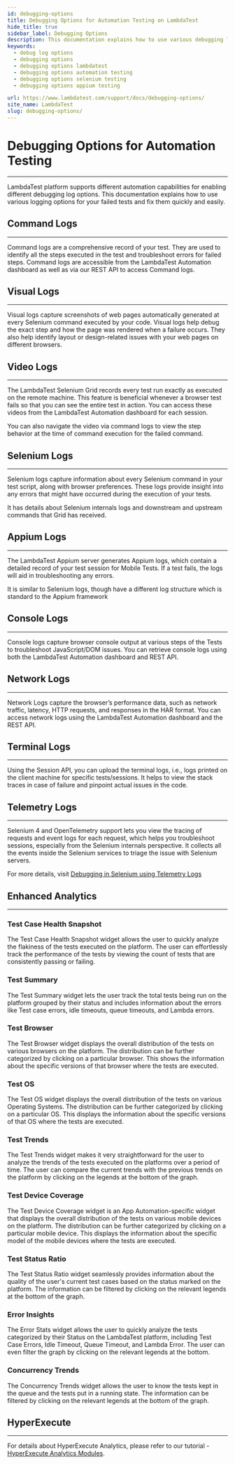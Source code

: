 ```yaml
---
id: debugging-options
title: Debugging Options for Automation Testing on LambdaTest
hide_title: true
sidebar_label: Debugging Options
description: This documentation explains how to use various debugging logs options for your failed tests and fix them easily.
keywords:
  - debug log options
  - debugging options
  - debugging options lambdatest
  - debugging options automation testing
  - debugging options selenium testing
  - debugging options appium testing

url: https://www.lambdatest.com/support/docs/debugging-options/
site_name: LambdaTest
slug: debugging-options/
---
```


# Debugging Options for Automation Testing
---

LambdaTest platform supports different automation capabilities for enabling different debugging log options. This documentation explains how to use various logging options for your failed tests and fix them quickly and easily.

## Command Logs
---

Command logs are a comprehensive record of your test. They are used to identify all the steps executed in the test and troubleshoot errors for failed steps. Command logs are accessible from the LambdaTest Automation dashboard as well as via our REST API to access Command logs.

## Visual Logs
---

Visual logs capture screenshots of web pages automatically generated at every Selenium command executed by your code. Visual logs help debug the exact step and how the page was rendered when a failure occurs. They also help identify layout or design-related issues with your web pages on different browsers.

## Video Logs
---

The LambdaTest Selenium Grid records every test run exactly as executed on the remote machine. This feature is beneficial whenever a browser test fails so that you can see the entire test in action. You can access these videos from the LambdaTest Automation dashboard for each session.

You can also navigate the video via command logs to view the step behavior at the time of command execution for the failed command.

## Selenium Logs
---

Selenium logs capture information about every Selenium command in your test script, along with browser preferences. These logs provide insight into any errors that might have occurred during the execution of your tests.

It has details about Selenium internals logs and downstream and upstream commands that Grid has received.

## Appium Logs
---

The LambdaTest Appium server generates Appium logs, which contain a detailed record of your test session for Mobile Tests. If a test fails, the logs will aid in troubleshooting any errors.

It is similar to Selenium logs, though have a different log structure which is standard to the Appium framework

## Console Logs
---
Console logs capture browser console output at various steps of the Tests to troubleshoot JavaScript/DOM issues. You can retrieve console logs using both the LambdaTest Automation dashboard and REST API.

## Network Logs
---

Network Logs capture the browser’s performance data, such as network traffic, latency, HTTP requests, and responses in the HAR format. You can access network logs using the LambdaTest Automation dashboard and the REST API.

## Terminal Logs
---

Using the Session API, you can upload the terminal logs, i.e., logs printed on the client machine for specific tests/sessions. It helps to view the stack traces in case of failure and pinpoint actual issues in the code.

## Telemetry Logs
---

Selenium 4 and OpenTelemetry support lets you view the tracing of requests and event logs for each request, which helps you troubleshoot sessions, especially from the Selenium internals perspective. It collects all the events inside the Selenium services to triage the issue with Selenium servers.

For more details, visit [Debugging in Selenium using Telemetry Logs](https://www.lambdatest.com/support/docs/selenium-telemetry-logs/)


## Enhanced Analytics
---

### Test Case Health Snapshot 

The Test Case Health Snapshot widget allows the user to quickly analyze the flakiness of the tests executed on the platform. The user can effortlessly track the performance of the tests by viewing the count of tests that are consistently passing or failing.

### Test Summary

The Test Summary widget lets the user track the total tests being run on the platform grouped by their status and includes information about the errors like Test case errors, idle timeouts, queue timeouts, and Lambda errors.

### Test Browser

The Test Browser widget displays the overall distribution of the tests on various browsers on the platform. The distribution can be further categorized by clicking on a particular browser. This shows the information about the specific versions of that browser where the tests are executed.

### Test OS

The Test OS widget displays the overall distribution of the tests on various Operating Systems. The distribution can be further categorized by clicking on a particular OS. This displays the information about the specific versions of that OS where the tests are executed.

### Test Trends

The Test Trends widget makes it very straightforward for the user to analyze the trends of the tests executed on the platforms over a period of time. The user can compare the current trends with the previous trends on the platform by clicking on the legends at the bottom of the graph.

### Test Device Coverage

The Test Device Coverage widget is an App Automation-specific widget that displays the overall distribution of the tests on various mobile devices on the platform. The distribution can be further categorized by clicking on a particular mobile device. This displays the information about the specific model of the mobile devices where the tests are executed.

### Test Status Ratio

The Test Status Ratio widget seamlessly provides information about the quality of the user's current test cases based on the status marked on the platform. The information can be filtered by clicking on the relevant legends at the bottom of the graph.

### Error Insights

The Error Stats widget allows the user to quickly analyze the tests categorized by their Status on the LambdaTest platform, including Test Case Errors, Idle Timeout, Queue Timeout, and Lambda Error. The user can even filter the graph by clicking on the relevant legends at the bottom.

### Concurrency Trends

The Concurrency Trends widget allows the user to know the tests kept in the queue and the tests put in a running state. The information can be filtered by clicking on the relevant legends at the bottom of the graph.

## HyperExecute
---

For details about HyperExecute Analytics, please refer to our tutorial - [HyperExecute Analytics Modules](https://www.lambdatest.com/support/docs/analytics-modules-hyperexecute/).



